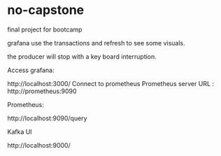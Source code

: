 # no-capstone
final project for bootcamp

grafana use the transactions and refresh to see some visuals.

the producer will stop with a key board interruption.

Access grafana:

http://localhost:3000/
Connect to prometheus 
Prometheus server URL :  http://prometheus:9090

Prometheus:

http://localhost:9090/query

Kafka UI  

http://localhost:9000/
